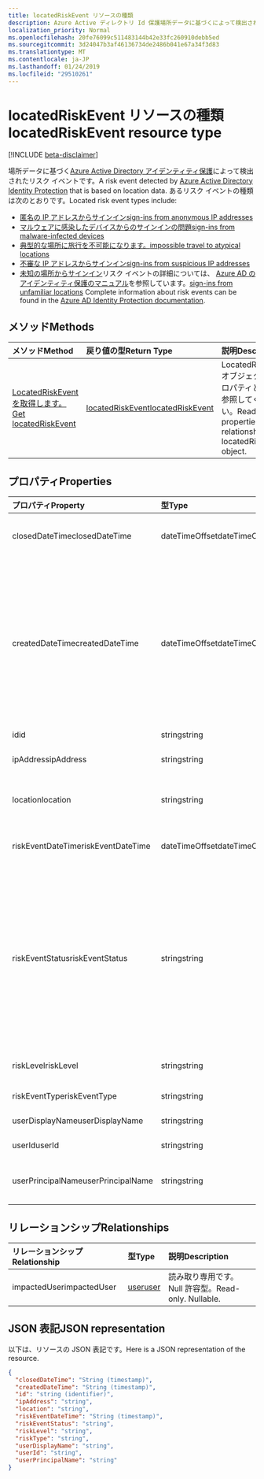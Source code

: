 ```yaml
---
title: locatedRiskEvent リソースの種類
description: Azure Active ディレクトリ Id 保護場所データに基づくによって検出されたリスク イベントです。 あるリスク イベントの種類は次のとおりです。
localization_priority: Normal
ms.openlocfilehash: 20fe76099c511483144b42e33fc260910debb5ed
ms.sourcegitcommit: 3d24047b3af46136734de2486b041e67a34f3d83
ms.translationtype: MT
ms.contentlocale: ja-JP
ms.lasthandoff: 01/24/2019
ms.locfileid: "29510261"
---
```

# <a name="locatedriskevent-resource-type"></a><span data-ttu-id="1d707-104">locatedRiskEvent リソースの種類</span><span class="sxs-lookup"><span data-stu-id="1d707-104">locatedRiskEvent resource type</span></span>

[!INCLUDE [beta-disclaimer](../../includes/beta-disclaimer.md)]

<span data-ttu-id="1d707-105">場所データに基づく[Azure Active Directory アイデンティティ保護](https://azure.microsoft.com/en-us/documentation/articles/active-directory-identityprotection/)によって検出されたリスク イベントです。</span><span class="sxs-lookup"><span data-stu-id="1d707-105">A risk event detected by [Azure Active Directory Identity Protection](https://azure.microsoft.com/en-us/documentation/articles/active-directory-identityprotection/) that is based on location data.</span></span> <span data-ttu-id="1d707-106">あるリスク イベントの種類は次のとおりです。</span><span class="sxs-lookup"><span data-stu-id="1d707-106">Located risk event types include:</span></span>
* [<span data-ttu-id="1d707-107">匿名の IP アドレスからサインイン</span><span class="sxs-lookup"><span data-stu-id="1d707-107">sign-ins from anonymous IP addresses</span></span>](anonymousipriskevent.md)
* [<span data-ttu-id="1d707-108">マルウェアに感染したデバイスからのサインインの問題</span><span class="sxs-lookup"><span data-stu-id="1d707-108">sign-ins from malware-infected devices</span></span>](malwareriskevent.md)
* [<span data-ttu-id="1d707-109">典型的な場所に旅行を不可能になります。</span><span class="sxs-lookup"><span data-stu-id="1d707-109">impossible travel to atypical locations</span></span>](impossibletravelriskevent.md)
* [<span data-ttu-id="1d707-110">不審な IP アドレスからサインイン</span><span class="sxs-lookup"><span data-stu-id="1d707-110">sign-ins from suspicious IP addresses</span></span>](suspiciousipriskevent.md)
* <span data-ttu-id="1d707-111">[未知の場所からサインイン](unfamiliarlocationriskevent.md)リスク イベントの詳細については、 [Azure AD のアイデンティティ保護のマニュアル](https://azure.microsoft.com/en-us/documentation/articles/active-directory-identityprotection-risk-events-types/)を参照しています。</span><span class="sxs-lookup"><span data-stu-id="1d707-111">[sign-ins from unfamiliar locations](unfamiliarlocationriskevent.md) Complete information about risk events can be found in the [Azure AD Identity Protection documentation](https://azure.microsoft.com/en-us/documentation/articles/active-directory-identityprotection-risk-events-types/).</span></span>


## <a name="methods"></a><span data-ttu-id="1d707-112">メソッド</span><span class="sxs-lookup"><span data-stu-id="1d707-112">Methods</span></span>

| <span data-ttu-id="1d707-113">メソッド</span><span class="sxs-lookup"><span data-stu-id="1d707-113">Method</span></span>           | <span data-ttu-id="1d707-114">戻り値の型</span><span class="sxs-lookup"><span data-stu-id="1d707-114">Return Type</span></span>    |<span data-ttu-id="1d707-115">説明</span><span class="sxs-lookup"><span data-stu-id="1d707-115">Description</span></span>|
|:---------------|:--------|:----------|
|[<span data-ttu-id="1d707-116">LocatedRiskEvent を取得します。</span><span class="sxs-lookup"><span data-stu-id="1d707-116">Get locatedRiskEvent</span></span>](../api/locatedriskevent-get.md) | [<span data-ttu-id="1d707-117">locatedRiskEvent</span><span class="sxs-lookup"><span data-stu-id="1d707-117">locatedRiskEvent</span></span>](locatedriskevent.md) |<span data-ttu-id="1d707-118">LocatedRiskEvent オブジェクトのプロパティと関係を参照してください。</span><span class="sxs-lookup"><span data-stu-id="1d707-118">Read properties and relationships of locatedRiskEvent object.</span></span>|

## <a name="properties"></a><span data-ttu-id="1d707-119">プロパティ</span><span class="sxs-lookup"><span data-stu-id="1d707-119">Properties</span></span>
| <span data-ttu-id="1d707-120">プロパティ</span><span class="sxs-lookup"><span data-stu-id="1d707-120">Property</span></span>     | <span data-ttu-id="1d707-121">型</span><span class="sxs-lookup"><span data-stu-id="1d707-121">Type</span></span>   |<span data-ttu-id="1d707-122">説明</span><span class="sxs-lookup"><span data-stu-id="1d707-122">Description</span></span>|
|:---------------|:--------|:----------|
|<span data-ttu-id="1d707-123">closedDateTime</span><span class="sxs-lookup"><span data-stu-id="1d707-123">closedDateTime</span></span>|<span data-ttu-id="1d707-124">dateTimeOffset</span><span class="sxs-lookup"><span data-stu-id="1d707-124">dateTimeOffset</span></span>| <span data-ttu-id="1d707-125">リスク イベントが終了したときの日時</span><span class="sxs-lookup"><span data-stu-id="1d707-125">The date and time that the risk event was closed</span></span>|
|<span data-ttu-id="1d707-126">createdDateTime</span><span class="sxs-lookup"><span data-stu-id="1d707-126">createdDateTime</span></span>|<span data-ttu-id="1d707-127">dateTimeOffset</span><span class="sxs-lookup"><span data-stu-id="1d707-127">dateTimeOffset</span></span>| <span data-ttu-id="1d707-128">日付とイベントが作成された時刻です。</span><span class="sxs-lookup"><span data-stu-id="1d707-128">The date and time that the risk event was created.</span></span> <span data-ttu-id="1d707-129">以上のリスク イベント自体の日付と時刻を常にです。</span><span class="sxs-lookup"><span data-stu-id="1d707-129">This is always greater than or equal to the datetime of the risk event itself.</span></span> <span data-ttu-id="1d707-130">これは、リスク イベントを照会するときにフィルターとして使用する適切なプロパティです。</span><span class="sxs-lookup"><span data-stu-id="1d707-130">This is the correct property to use as a filter when querying risk events.</span></span>|
|<span data-ttu-id="1d707-131">id</span><span class="sxs-lookup"><span data-stu-id="1d707-131">id</span></span>|<span data-ttu-id="1d707-132">string</span><span class="sxs-lookup"><span data-stu-id="1d707-132">string</span></span>| <span data-ttu-id="1d707-133">読み取り専用</span><span class="sxs-lookup"><span data-stu-id="1d707-133">Read-only</span></span>|
|<span data-ttu-id="1d707-134">ipAddress</span><span class="sxs-lookup"><span data-stu-id="1d707-134">ipAddress</span></span>|<span data-ttu-id="1d707-135">string</span><span class="sxs-lookup"><span data-stu-id="1d707-135">string</span></span>| <span data-ttu-id="1d707-136">サインイン用の IP アドレス</span><span class="sxs-lookup"><span data-stu-id="1d707-136">The IP address of the sign-in</span></span>|
|<span data-ttu-id="1d707-137">location</span><span class="sxs-lookup"><span data-stu-id="1d707-137">location</span></span>|<span data-ttu-id="1d707-138">string</span><span class="sxs-lookup"><span data-stu-id="1d707-138">string</span></span>| <span data-ttu-id="1d707-139">サインイン用の IP アドレスに接続されている場所</span><span class="sxs-lookup"><span data-stu-id="1d707-139">The location attached to the IP address of the sign-in</span></span>|
|<span data-ttu-id="1d707-140">riskEventDateTime</span><span class="sxs-lookup"><span data-stu-id="1d707-140">riskEventDateTime</span></span>|<span data-ttu-id="1d707-141">dateTimeOffset</span><span class="sxs-lookup"><span data-stu-id="1d707-141">dateTimeOffset</span></span>| <span data-ttu-id="1d707-142">リスク イベントが発生したときの日時</span><span class="sxs-lookup"><span data-stu-id="1d707-142">The date and time when the risk event occurred</span></span>|
|<span data-ttu-id="1d707-143">riskEventStatus</span><span class="sxs-lookup"><span data-stu-id="1d707-143">riskEventStatus</span></span>|<span data-ttu-id="1d707-144">string</span><span class="sxs-lookup"><span data-stu-id="1d707-144">string</span></span>| <span data-ttu-id="1d707-145">可能な値は、`active`、`remediated`、`dismissedAsFixed`、`dismissedAsFalsePositive`、`dismissedAsIgnore`、`loginBlocked`、`closedMfaAuto`、`closedMultipleReasons` です。</span><span class="sxs-lookup"><span data-stu-id="1d707-145">Possible values are: `active`, `remediated`, `dismissedAsFixed`, `dismissedAsFalsePositive`, `dismissedAsIgnore`, `loginBlocked`, `closedMfaAuto`, `closedMultipleReasons`.</span></span>|
|<span data-ttu-id="1d707-146">riskLevel</span><span class="sxs-lookup"><span data-stu-id="1d707-146">riskLevel</span></span>|<span data-ttu-id="1d707-147">string</span><span class="sxs-lookup"><span data-stu-id="1d707-147">string</span></span>| <span data-ttu-id="1d707-148">使用可能な値: `low`、`medium`、`high`。</span><span class="sxs-lookup"><span data-stu-id="1d707-148">Possible values are: `low`, `medium`, `high`.</span></span>|
|<span data-ttu-id="1d707-149">riskEventType</span><span class="sxs-lookup"><span data-stu-id="1d707-149">riskEventType</span></span>|<span data-ttu-id="1d707-150">string</span><span class="sxs-lookup"><span data-stu-id="1d707-150">string</span></span>| <span data-ttu-id="1d707-151">リスクの種類</span><span class="sxs-lookup"><span data-stu-id="1d707-151">The type of risk</span></span>|
|<span data-ttu-id="1d707-152">userDisplayName</span><span class="sxs-lookup"><span data-stu-id="1d707-152">userDisplayName</span></span>|<span data-ttu-id="1d707-153">string</span><span class="sxs-lookup"><span data-stu-id="1d707-153">string</span></span>| <span data-ttu-id="1d707-154">リスクのユーザーの名前</span><span class="sxs-lookup"><span data-stu-id="1d707-154">The name of the user at risk</span></span>|
|<span data-ttu-id="1d707-155">userId</span><span class="sxs-lookup"><span data-stu-id="1d707-155">userId</span></span>|<span data-ttu-id="1d707-156">string</span><span class="sxs-lookup"><span data-stu-id="1d707-156">string</span></span>| <span data-ttu-id="1d707-157">リスクのユーザーの id</span><span class="sxs-lookup"><span data-stu-id="1d707-157">The id of the user at risk</span></span>|
|<span data-ttu-id="1d707-158">userPrincipalName</span><span class="sxs-lookup"><span data-stu-id="1d707-158">userPrincipalName</span></span>|<span data-ttu-id="1d707-159">string</span><span class="sxs-lookup"><span data-stu-id="1d707-159">string</span></span>| <span data-ttu-id="1d707-160">リスクのユーザーのユーザー プリンシパル名</span><span class="sxs-lookup"><span data-stu-id="1d707-160">The user principal name of the user at risk</span></span>|

## <a name="relationships"></a><span data-ttu-id="1d707-161">リレーションシップ</span><span class="sxs-lookup"><span data-stu-id="1d707-161">Relationships</span></span>
| <span data-ttu-id="1d707-162">リレーションシップ</span><span class="sxs-lookup"><span data-stu-id="1d707-162">Relationship</span></span> | <span data-ttu-id="1d707-163">型</span><span class="sxs-lookup"><span data-stu-id="1d707-163">Type</span></span>   |<span data-ttu-id="1d707-164">説明</span><span class="sxs-lookup"><span data-stu-id="1d707-164">Description</span></span>|
|:---------------|:--------|:----------|
|<span data-ttu-id="1d707-165">impactedUser</span><span class="sxs-lookup"><span data-stu-id="1d707-165">impactedUser</span></span>|[<span data-ttu-id="1d707-166">user</span><span class="sxs-lookup"><span data-stu-id="1d707-166">user</span></span>](user.md)| <span data-ttu-id="1d707-p104">読み取り専用です。Null 許容型。</span><span class="sxs-lookup"><span data-stu-id="1d707-p104">Read-only. Nullable.</span></span>|

## <a name="json-representation"></a><span data-ttu-id="1d707-169">JSON 表記</span><span class="sxs-lookup"><span data-stu-id="1d707-169">JSON representation</span></span>

<span data-ttu-id="1d707-170">以下は、リソースの JSON 表記です。</span><span class="sxs-lookup"><span data-stu-id="1d707-170">Here is a JSON representation of the resource.</span></span>

<!-- {
  "blockType": "resource",
  "optionalProperties": [

  ],
  "@odata.type": "microsoft.graph.locatedRiskEvent"
}-->

```json
{
  "closedDateTime": "String (timestamp)",
  "createdDateTime": "String (timestamp)",
  "id": "string (identifier)",
  "ipAddress": "string",
  "location": "string",
  "riskEventDateTime": "String (timestamp)",
  "riskEventStatus": "string",
  "riskLevel": "string",
  "riskType": "string",
  "userDisplayName": "string",
  "userId": "string",
  "userPrincipalName": "string"
}

```

<!-- uuid: 8fcb5dbc-d5aa-4681-8e31-b001d5168d79
2015-10-25 14:57:30 UTC -->
<!--
{
  "type": "#page.annotation",
  "description": "locatedRiskEvent resource",
  "keywords": "",
  "section": "documentation",
  "tocPath": "",
  "suppressions": [
    "Error: /api-reference/beta/resources/locatedriskevent.md:\r\n      Exception processing links.\r\n    System.ArgumentException: Link Definition was null. Link text: !INCLUDE [beta-disclaimer](../../includes/beta-disclaimer.md)\r\n      at ApiDoctor.Validation.DocFile.get_LinkDestinations()\r\n      at ApiDoctor.Validation.DocSet.ValidateLinks(Boolean includeWarnings, String[] relativePathForFiles, IssueLogger issues, Boolean requireFilenameCaseMatch, Boolean printOrphanedFiles)"
  ]
}
-->
